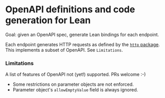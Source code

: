 # OpenAPI definitions and code generation for Lean 

Goal: given an OpenAPI spec, generate Lean bindings for each endpoint.

Each endpoint generates HTTP requests as defined by the
[`http` package](https://github.com/JamesGallicchio/).
This implements a subset of OpenAPI. See `Limitations`.

### Limitations

A list of features of OpenAPI not (yet!) supported. PRs welcome :-)

- Some restrictions on parameter objects are not enforced.
- Parameter object's `allowEmptyValue` field is always ignored.
